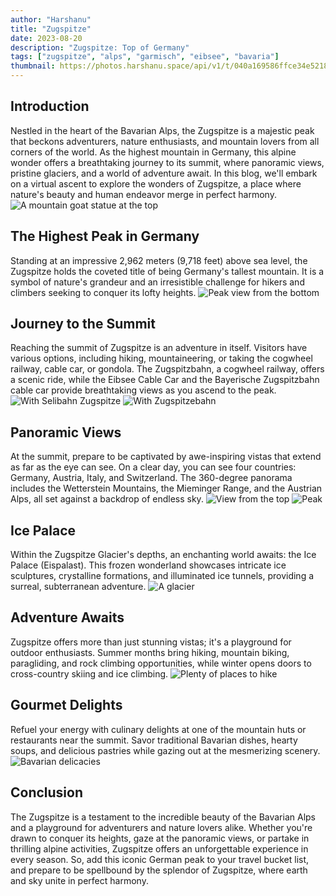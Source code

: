 ```yaml
---
author: "Harshanu"
title: "Zugspitze"
date: 2023-08-20
description: "Zugspitze: Top of Germany"
tags: ["zugspitze", "alps", "garmisch", "eibsee", "bavaria"]
thumbnail: https://photos.harshanu.space/api/v1/t/040a169586ffce34e521866a3f7bdcba9e2729f3/2zwabhu7/fit_1280
---
```


## Introduction

Nestled in the heart of the Bavarian Alps, the Zugspitze is a majestic peak that beckons adventurers, nature enthusiasts, and mountain lovers from all corners of the world. As the highest mountain in Germany, this alpine wonder offers a breathtaking journey to its summit, where panoramic views, pristine glaciers, and a world of adventure await. In this blog, we'll embark on a virtual ascent to explore the wonders of Zugspitze, a place where nature's beauty and human endeavor merge in perfect harmony.
![ A mountain goat statue at the top ](https://photos.harshanu.space/api/v1/t/da3f0ec3402b26eac13770ca52db7c7306152892/2zwabhu7/fit_1280)

## The Highest Peak in Germany

Standing at an impressive 2,962 meters (9,718 feet) above sea level, the Zugspitze holds the coveted title of being Germany's tallest mountain. It is a symbol of nature's grandeur and an irresistible challenge for hikers and climbers seeking to conquer its lofty heights.
![ Peak view from the bottom](https://photos.harshanu.space/api/v1/t/02405c723428c07e054d69ddf467d5a46c85734e/2zwabhu7/fit_1280)

## Journey to the Summit

Reaching the summit of Zugspitze is an adventure in itself. Visitors have various options, including hiking, mountaineering, or taking the cogwheel railway, cable car, or gondola. The Zugspitzbahn, a cogwheel railway, offers a scenic ride, while the Eibsee Cable Car and the Bayerische Zugspitzbahn cable car provide breathtaking views as you ascend to the peak.
![ With Selibahn Zugspitze ](https://photos.harshanu.space/api/v1/t/6a3e1456fff1fc744d321100ffabf46649c37166/2zwabhu7/fit_1280)
![ With Zugspitzebahn ](https://photos.harshanu.space/api/v1/t/ed9dceeb8279c24571c88d11542fc540d92761d3/2zwabhu7/fit_1280)

## Panoramic Views

At the summit, prepare to be captivated by awe-inspiring vistas that extend as far as the eye can see. On a clear day, you can see four countries: Germany, Austria, Italy, and Switzerland. The 360-degree panorama includes the Wetterstein Mountains, the Mieminger Range, and the Austrian Alps, all set against a backdrop of endless sky.
![ View from the top ](https://photos.harshanu.space/api/v1/t/e20ff0b3b0264c1043b0fd47c650bdc9d46ff9cc/2zwabhu7/fit_1280)
![ Peak ](https://photos.harshanu.space/api/v1/t/34b44dc66c4bd7d939564840584a1776f8ac7204/2zwabhu7/fit_1280)

## Ice Palace

Within the Zugspitze Glacier's depths, an enchanting world awaits: the Ice Palace (Eispalast). This frozen wonderland showcases intricate ice sculptures, crystalline formations, and illuminated ice tunnels, providing a surreal, subterranean adventure.
![ A glacier ](https://photos.harshanu.space/api/v1/t/5a11f402eb3749add075d49c12b01254f4074e5f/2zwabhu7/fit_1280)

## Adventure Awaits

Zugspitze offers more than just stunning vistas; it's a playground for outdoor enthusiasts. Summer months bring hiking, mountain biking, paragliding, and rock climbing opportunities, while winter opens doors to cross-country skiing and ice climbing.
![ Plenty of places to hike ](https://photos.harshanu.space/api/v1/t/0bc52b3dec3b5fd897ab2f2b2d5a82dd116c0210/2zwabhu7/fit_1280)

## Gourmet Delights

Refuel your energy with culinary delights at one of the mountain huts or restaurants near the summit. Savor traditional Bavarian dishes, hearty soups, and delicious pastries while gazing out at the mesmerizing scenery.
![ Bavarian delicacies ](https://photos.harshanu.space/api/v1/t/55a837dccd9aa20c8108f71acce22d87c8c74830/2zwabhu7/fit_1280)

## Conclusion

The Zugspitze is a testament to the incredible beauty of the Bavarian Alps and a playground for adventurers and nature lovers alike. Whether you're drawn to conquer its heights, gaze at the panoramic views, or partake in thrilling alpine activities, Zugspitze offers an unforgettable experience in every season. So, add this iconic German peak to your travel bucket list, and prepare to be spellbound by the splendor of Zugspitze, where earth and sky unite in perfect harmony.